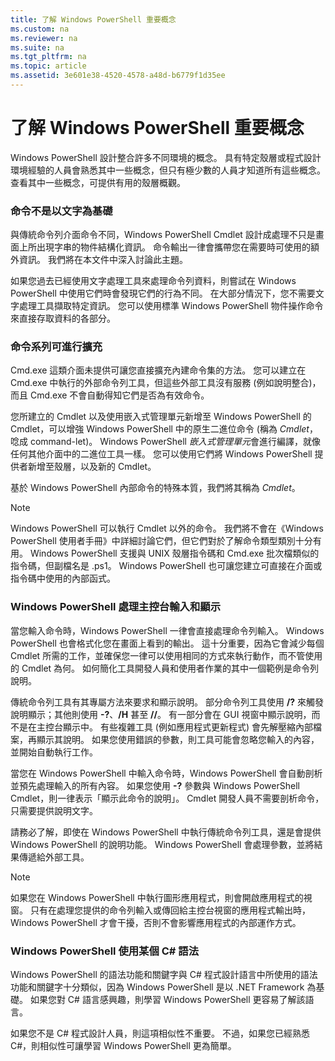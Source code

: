 ```yaml
---
title: 了解 Windows PowerShell 重要概念
ms.custom: na
ms.reviewer: na
ms.suite: na
ms.tgt_pltfrm: na
ms.topic: article
ms.assetid: 3e601e38-4520-4578-a48d-b6779f1d35ee
---
```

# 了解 Windows PowerShell 重要概念
Windows PowerShell 設計整合許多不同環境的概念。 具有特定殼層或程式設計環境經驗的人員會熟悉其中一些概念，但只有極少數的人員才知道所有這些概念。 查看其中一些概念，可提供有用的殼層概觀。

### 命令不是以文字為基礎
與傳統命令列介面命令不同，Windows PowerShell Cmdlet 設計成處理不只是畫面上所出現字串的物件結構化資訊。 命令輸出一律會攜帶您在需要時可使用的額外資訊。 我們將在本文件中深入討論此主題。

如果您過去已經使用文字處理工具來處理命令列資料，則嘗試在 Windows PowerShell 中使用它們時會發現它們的行為不同。 在大部分情況下，您不需要文字處理工具擷取特定資訊。 您可以使用標準 Windows PowerShell 物件操作命令來直接存取資料的各部分。

### 命令系列可進行擴充
Cmd.exe 這類介面未提供可讓您直接擴充內建命令集的方法。 您可以建立在 Cmd.exe 中執行的外部命令列工具，但這些外部工具沒有服務 (例如說明整合)，而且 Cmd.exe 不會自動得知它們是否為有效命令。

您所建立的 Cmdlet 以及使用嵌入式管理單元新增至 Windows PowerShell 的 Cmdlet，可以增強 Windows PowerShell 中的原生二進位命令 (稱為 *Cmdlet*，唸成 command-let)。 Windows PowerShell *嵌入式管理單元*會進行編譯，就像任何其他介面中的二進位工具一樣。 您可以使用它們將 Windows PowerShell 提供者新增至殼層，以及新的 Cmdlet。

基於 Windows PowerShell 內部命令的特殊本質，我們將其稱為 *Cmdlet*。

> [!NOTE]
> Windows PowerShell 可以執行 Cmdlet 以外的命令。 我們將不會在《Windows PowerShell 使用者手冊》中詳細討論它們，但它們對於了解命令類型類別十分有用。 Windows PowerShell 支援與 UNIX 殼層指令碼和 Cmd.exe 批次檔類似的指令碼，但副檔名是 .ps1。 Windows PowerShell 也可讓您建立可直接在介面或指令碼中使用的內部函式。

### Windows PowerShell 處理主控台輸入和顯示
當您輸入命令時，Windows PowerShell 一律會直接處理命令列輸入。 Windows PowerShell 也會格式化您在畫面上看到的輸出。 這十分重要，因為它會減少每個 Cmdlet 所需的工作，並確保您一律可以使用相同的方式來執行動作，而不管使用的 Cmdlet 為何。 如何簡化工具開發人員和使用者作業的其中一個範例是命令列說明。

傳統命令列工具有其專屬方法來要求和顯示說明。 部分命令列工具使用 **\/?** 來觸發說明顯示；其他則使用 **-?**、**\/H** 甚至 **\/\/**。 有一部分會在 GUI 視窗中顯示說明，而不是在主控台顯示中。 有些複雜工具 (例如應用程式更新程式) 會先解壓縮內部檔案，再顯示其說明。 如果您使用錯誤的參數，則工具可能會忽略您輸入的內容，並開始自動執行工作。

當您在 Windows PowerShell 中輸入命令時，Windows PowerShell 會自動剖析並預先處理輸入的所有內容。 如果您使用 **-?** 參數與 Windows PowerShell Cmdlet，則一律表示「顯示此命令的說明」。 Cmdlet 開發人員不需要剖析命令，只需要提供說明文字。

請務必了解，即使在 Windows PowerShell 中執行傳統命令列工具，還是會提供 Windows PowerShell 的說明功能。 Windows PowerShell 會處理參數，並將結果傳遞給外部工具。

> [!NOTE]
> 如果您在 Windows PowerShell 中執行圖形應用程式，則會開啟應用程式的視窗。 只有在處理您提供的命令列輸入或傳回給主控台視窗的應用程式輸出時，Windows PowerShell 才會干擾，否則不會影響應用程式的內部運作方式。

### Windows PowerShell 使用某個 C# 語法
Windows PowerShell 的語法功能和關鍵字與 C# 程式設計語言中所使用的語法功能和關鍵字十分類似，因為 Windows PowerShell 是以 .NET Framework 為基礎。 如果您對 C# 語言感興趣，則學習 Windows PowerShell 更容易了解該語言。

如果您不是 C# 程式設計人員，則這項相似性不重要。 不過，如果您已經熟悉 C#，則相似性可讓學習 Windows PowerShell 更為簡單。



<!--HONumber=Apr16_HO1-->


